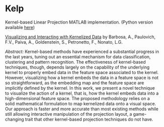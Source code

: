 # Kelp
Kernel-based Linear Projection MATLAB implementation. (Python version available [here](https://github.com/barbosaaob/kelp))

[Visualizing and Interacting with Kernelized Data](http://ieeexplore.ieee.org/stamp/stamp.jsp?tp=&arnumber=7180398) by Barbosa, A., Paulovich, F.V., Paiva, A., Goldenstein, S., Petronetto, F., Nonato, L.G.

*Abstract:*
Kernel-based methods have experienced a substantial progress in the last years, tuning out an essential mechanism for data classification, clustering and pattern recognition. The effectiveness of kernel-based techniques, though, depends largely on the capability of the underlying kernel to properly embed data in the feature space associated to the kernel. However, visualizing how a kernel embeds the data in a feature space is not so straightforward, as the embedding map and the feature space are implicitly defined by the kernel. In this work, we present a novel technique to visualize the action of a kernel, that is, how the kernel embeds data into a high-dimensional feature space. The proposed methodology relies on a solid mathematical formulation to map kernelized data onto a visual space. Our approach is faster and more accurate than most existing methods while still allowing interactive manipulation of the projection layout, a game-changing trait that other kernel-based projection techniques do not have.

